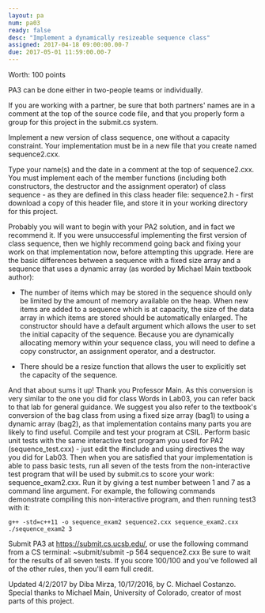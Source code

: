 ```yaml
---
layout: pa
num: pa03	
ready: false
desc: "Implement a dynamically resizeable sequence class"
assigned: 2017-04-18 09:00:00.00-7
due: 2017-05-01 11:59:00.00-7
---
```


<div markdown="1">

Worth: 100 points

PA3 can be done either in two-people teams or individually.

If you are working with a partner, be sure that both partners' names are in a comment at the top of the source code file, and that you properly form a group for this project in the submit.cs system.

Implement a new version of class sequence, one without a capacity constraint. Your implementation must be in a new file that you create named sequence2.cxx.

Type your name(s) and the date in a comment at the top of sequence2.cxx.
You must implement each of the member functions (including both constructors, the destructor and the assignment operator) of class sequence - as they are defined in this class header file: sequence2.h - first download a copy of this header file, and store it in your working directory for this project.

Probably you will want to begin with your PA2 solution, and in fact we recommend it. If you were unsuccessful implementing the first version of class sequence, then we highly recommend going back and fixing your work on that implementation now, before attempting this upgrade.
Here are the basic differences between a sequence with a fixed size array and a sequence that uses a dynamic array (as worded by Michael Main textbook author):

* The number of items which may be stored in the sequence should only be limited by the amount of memory available on the heap. When new items are added to a sequence which is at capacity, the size of the data array in which items are stored should be automatically enlarged.
The constructor should have a default argument which allows the user to set the initial capacity of the sequence.
Because you are dynamically allocating memory within your sequence class, you will need to define a copy constructor, an assignment operator, and a destructor.

* There should be a resize function that allows the user to explicitly set the capacity of the sequence.

And that about sums it up! Thank you Professor Main.
As this conversion is very similar to the one you did for class Words in Lab03, you can refer back to that lab for general guidance.
We suggest you also refer to the textbook's conversion of the bag class from using a fixed size array (bag1) to using a dynamic array (bag2), as that implementation contains many parts you are likely to find useful.
Compile and test your program at CSIL. Perform basic unit tests with the same interactive test program you used for PA2 (sequence_test.cxx) - just edit the #include and using directives the way you did for Lab03. Then when you are satisfied that your implementation is able to pass basic tests, run all seven of the tests from the non-interactive test program that will be used by submit.cs to score your work: sequence_exam2.cxx. Run it by giving a test number between 1 and 7 as a command line argument. For example, the following commands demonstrate compiling this non-interactive program, and then running test3 with it:
```
g++ -std=c++11 -o sequence_exam2 sequence2.cxx sequence_exam2.cxx
./sequence_exam2 3
```
Submit PA3 at https://submit.cs.ucsb.edu/, or use the following command from a CS terminal:
~submit/submit -p 564 sequence2.cxx
Be sure to wait for the results of all seven tests. If you score 100/100 and you've followed all of the other rules, then you'll earn full credit.

Updated 4/2/2017 by Diba Mirza, 10/17/2016, by C. Michael Costanzo.
Special thanks to Michael Main, University of Colorado, creator of most parts of this project.